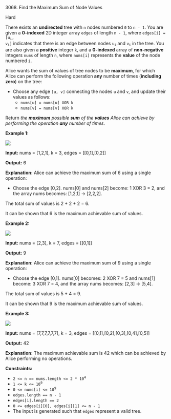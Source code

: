 3068\. Find the Maximum Sum of Node Values

Hard

There exists an **undirected** tree with `n` nodes numbered `0` to `n - 1`. You are given a **0-indexed** 2D integer array `edges` of length `n - 1`, where <code>edges[i] = [u<sub>i</sub>, v<sub>i</sub>]</code> indicates that there is an edge between nodes <code>u<sub>i</sub></code> and <code>v<sub>i</sub></code> in the tree. You are also given a **positive** integer `k`, and a **0-indexed** array of **non-negative** integers `nums` of length `n`, where `nums[i]` represents the **value** of the node numbered `i`.

Alice wants the sum of values of tree nodes to be **maximum**, for which Alice can perform the following operation **any** number of times (**including zero**) on the tree:

*   Choose any edge `[u, v]` connecting the nodes `u` and `v`, and update their values as follows:
    *   `nums[u] = nums[u] XOR k`
    *   `nums[v] = nums[v] XOR k`

Return _the **maximum** possible **sum** of the **values** Alice can achieve by performing the operation **any** number of times_.

**Example 1:**

![](https://leetcode-in-java.github.io/src/main/java/g3001_3100/s3068_find_the_maximum_sum_of_node_values/screenshot-2023-11-10-012513.png)

**Input:** nums = [1,2,1], k = 3, edges = [[0,1],[0,2]]

**Output:** 6

**Explanation:** Alice can achieve the maximum sum of 6 using a single operation:

- Choose the edge [0,2]. nums[0] and nums[2] become: 1 XOR 3 = 2, and the array nums becomes: [1,2,1] -> [2,2,2].

The total sum of values is 2 + 2 + 2 = 6.

It can be shown that 6 is the maximum achievable sum of values. 

**Example 2:**

![](https://leetcode-in-java.github.io/src/main/java/g3001_3100/s3068_find_the_maximum_sum_of_node_values/screenshot-2024-01-09-220017.png)

**Input:** nums = [2,3], k = 7, edges = [[0,1]]

**Output:** 9

**Explanation:** Alice can achieve the maximum sum of 9 using a single operation:

- Choose the edge [0,1]. nums[0] becomes: 2 XOR 7 = 5 and nums[1] become: 3 XOR 7 = 4, and the array nums becomes: [2,3] -> [5,4].

The total sum of values is 5 + 4 = 9.

It can be shown that 9 is the maximum achievable sum of values. 

**Example 3:**

![](https://leetcode-in-java.github.io/src/main/java/g3001_3100/s3068_find_the_maximum_sum_of_node_values/screenshot-2023-11-10-012641.png)

**Input:** nums = [7,7,7,7,7,7], k = 3, edges = [[0,1],[0,2],[0,3],[0,4],[0,5]]

**Output:** 42

**Explanation:** The maximum achievable sum is 42 which can be achieved by Alice performing no operations. 

**Constraints:**

*   <code>2 <= n == nums.length <= 2 * 10<sup>4</sup></code>
*   <code>1 <= k <= 10<sup>9</sup></code>
*   <code>0 <= nums[i] <= 10<sup>9</sup></code>
*   `edges.length == n - 1`
*   `edges[i].length == 2`
*   `0 <= edges[i][0], edges[i][1] <= n - 1`
*   The input is generated such that `edges` represent a valid tree.